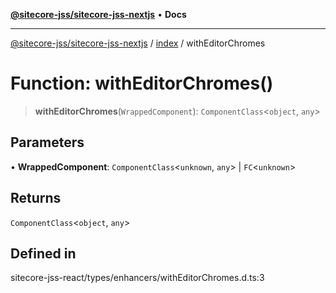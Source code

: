 [**@sitecore-jss/sitecore-jss-nextjs**](../../README.md) • **Docs**

***

[@sitecore-jss/sitecore-jss-nextjs](../../README.md) / [index](../README.md) / withEditorChromes

# Function: withEditorChromes()

> **withEditorChromes**(`WrappedComponent`): `ComponentClass`\<`object`, `any`\>

## Parameters

• **WrappedComponent**: `ComponentClass`\<`unknown`, `any`\> \| `FC`\<`unknown`\>

## Returns

`ComponentClass`\<`object`, `any`\>

## Defined in

sitecore-jss-react/types/enhancers/withEditorChromes.d.ts:3
